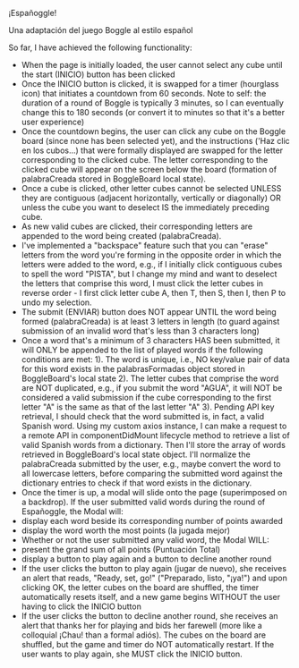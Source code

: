 ¡Españoggle!

Una adaptación del juego Boggle al estilo español

So far, I have achieved the following functionality:
- When the page is initially loaded, the user cannot select any cube until the start (INICIO) button has been clicked
- Once the INICIO button is clicked, it is swapped for a timer (hourglass icon) that initiates a countdown from 60 seconds. 
Note to self: the duration of a round of Boggle is typically 3 minutes, so I can eventually change this to 180 seconds (or convert it to minutes so that it's a better user experience)
- Once the countdown begins, the user can click any cube on the Boggle board (since none has been selected yet),
and the instructions ('Haz clic en los cubos...) that were formally displayed are swapped for the letter corresponding to the clicked cube.
The letter corresponding to the clicked cube will appear on the screen below the board (formation of palabraCreada stored in BoggleBoard local state).
- Once a cube is clicked, other letter cubes cannot be selected UNLESS they are contiguous (adjacent horizontally, vertically or diagonally)
OR unless the cube you want to deselect IS the immediately preceding cube.
- As new valid cubes are clicked, their corresponding letters are appended to the word being created (palabraCreada).
- I've implemented a "backspace" feature such that you can "erase" letters from the word you're forming in the opposite order in which the letters were added to the word, e.g., if I initially click contiguous cubes to spell the word "PISTA", but I change my mind and want to deselect the letters that comprise this word, I must click the letter cubes in reverse order - I  first click letter cube A, then T, then S, then I, then P to undo my selection.
- The submit (ENVIAR) button does NOT appear UNTIL the word being formed (palabraCreada) is at least 3 letters in length (to guard against submission of an invalid word that's less than 3 characters long)
- Once a word that's a minimum of 3 characters HAS been submitted, it will ONLY be appended to the list of played words if the following conditions are met:
1). The word is unique, i.e., NO key/value pair of data for this word exists in the palabrasFormadas object stored in BoggleBoard's local state
2). The letter cubes that comprise the word are NOT duplicated, e.g., if you submit the word "AGUA", it will NOT be considered a valid submission if the cube corresponding to the first letter "A" is the same as that of the last letter "A"
3). Pending API key retrieval, I should check that the word submitted is, in fact, a valid Spanish word. Using my custom axios instance, I can make a request to a remote API in componentDidMount lifecycle method to retrieve a list of valid Spanish words from a dictionary. Then I'll store the array of words retrieved in BoggleBoard's local state object. I'll normalize the palabraCreada submitted by the user, e.g., maybe convert the word to all lowercase letters, before comparing the submitted word against the dictionary entries to check if that word exists in the dictionary.
- Once the timer is up, a modal will slide onto the page (superimposed on a backdrop).
If the user submitted valid words during the round of Españoggle, the Modal will:
- display each word beside its corresponding number of points awarded
- display the word worth the most points (la jugada mejor)
- Whether or not the user submitted any valid word, the Modal WILL:
- present the grand sum of all points (Puntuación Total)
- display a button to play again and a button to decline another round
- If the user clicks the button to play again (jugar de nuevo), she receives an alert that reads,
"Ready, set, go!" ("Preparado, listo, "¡ya!") and upon clicking OK, the letter cubes on the board are shuffled, the timer automatically resets itself, and a new game begins WITHOUT the user having to click the INICIO button
- If the user clicks the button to decline another round, she receives an alert that thanks her for playing and bids her farewell 
(more like a colloquial ¡Chau! than a formal adiós). The cubes on the board are shuffled, but the game and timer do NOT automatically restart.
If the user wants to play again, she MUST click the INICIO button.